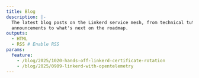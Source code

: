```yaml
---
title: Blog
description: |-
  The latest blog posts on the Linkerd service mesh, from technical tutorials to
  announcements to what's next on the roadmap.
outputs:
  - HTML
  - RSS # Enable RSS
params:
  feature:
    - /blog/2025/1020-hands-off-linkerd-certificate-rotation
    - /blog/2025/0909-linkerd-with-opentelemetry
---
```

